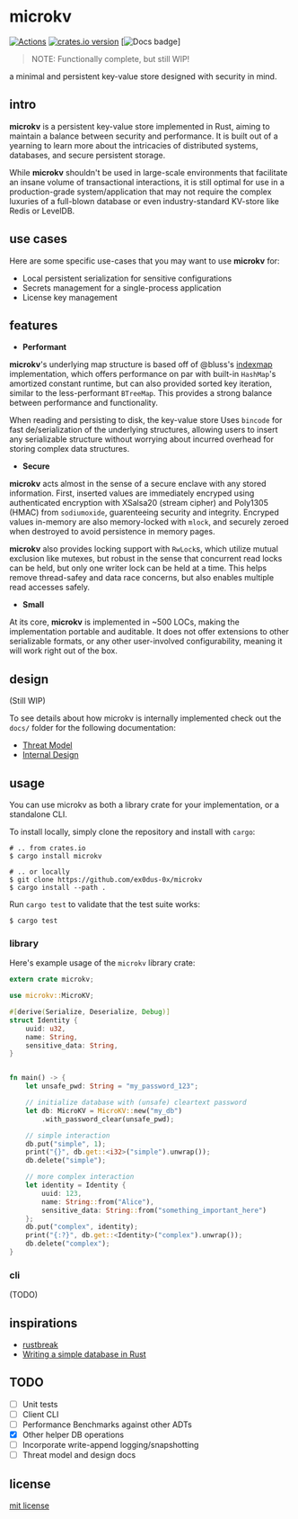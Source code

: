 # microkv

[![Actions][actions-badge]][actions-url]
[![crates.io version][crates-microkv-badge]][crates-microkv]
[![Docs badge]]

[actions-badge]: https://github.com/ex0dus-0x/microkv/workflows/CI/badge.svg?branch=master
[actions-url]: https://github.com/ex0dus-0x/microkv/actions
[crates-microkv-badge]: https://img.shields.io/crates/v/microkv.svg
[crates-microkv]: https://crates.io/crates/microkv
[Docs badge]: https://docs.rs/microkv/badge.svg

> NOTE: Functionally complete, but still WIP!

a minimal and persistent key-value store designed with security in mind.

## intro

__microkv__ is a persistent key-value store implemented in Rust, aiming to maintain a balance between security and performance. It is built out of a yearning to learn more about the intricacies of distributed systems, databases, and secure persistent storage.

While __microkv__ shouldn't be used in large-scale environments that facilitate an insane volume of transactional interactions,
it is still optimal for use in a production-grade system/application that may not require the complex luxuries of a
full-blown database or even industry-standard KV-store like Redis or LevelDB.

## use cases

Here are some specific use-cases that you may want to use __microkv__ for:

* Local persistent serialization for sensitive configurations
* Secrets management for a single-process application
* License key management

## features

* __Performant__

__microkv__'s underlying map structure is based off of @bluss's [indexmap](https://github.com/bluss/indexmap) implementation, which offers performance on par with built-in `HashMap`'s amortized constant runtime, but can also provided sorted key iteration, similar to the less-performant `BTreeMap`. This provides a strong balance between performance and functionality.

When reading and persisting to disk, the key-value store Uses `bincode` for fast de/serialization of the underlying structures, allowing users to insert any serializable structure without worrying about incurred overhead for storing complex data structures.

* __Secure__

__microkv__ acts almost in the sense of a secure enclave with any stored information. First, inserted values are immediately encryped using authenticated encryption with XSalsa20 (stream cipher) and Poly1305 (HMAC) from `sodiumoxide`, guarenteeing security and integrity. Encryped values in-memory are also memory-locked with `mlock`, and securely zeroed when destroyed to avoid persistence in memory pages.

__microkv__ also provides locking support with `RwLock`s, which utilize mutual exclusion like mutexes, but robust in the sense that concurrent read locks can be held, but only one writer lock can be held at a time. This helps remove thread-safey and data race concerns, but also enables multiple read accesses safely.

* __Small__

At its core, __microkv__ is implemented in ~500 LOCs, making the implementation portable and auditable. It does not offer extensions to other serializable formats, or any other user-involved configurability, meaning it will work right out of the box.

## design

(Still WIP)

To see details about how microkv is internally implemented check out the `docs/` folder for the following documentation:

* [Threat Model](https://github.com/ex0dus-0x/microkv/blob/master/docs/threat_model.md)
* [Internal Design](https://github.com/ex0dus-0x/microkv/blob/master/docs/internal_design.md)


## usage

You can use microkv as both a library crate for your implementation, or a standalone CLI.

To install locally, simply clone the repository and install with `cargo`:

```
# .. from crates.io
$ cargo install microkv

# .. or locally
$ git clone https://github.com/ex0dus-0x/microkv
$ cargo install --path .
```

Run `cargo test` to validate that the test suite works:

```
$ cargo test
```

### library

Here's example usage of the `microkv` library crate:

```rust
extern crate microkv;

use microkv::MicroKV;

#[derive(Serialize, Deserialize, Debug)]
struct Identity {
    uuid: u32,
    name: String,
    sensitive_data: String,
}


fn main() -> {
    let unsafe_pwd: String = "my_password_123";

    // initialize database with (unsafe) cleartext password
    let db: MicroKV = MicroKV::new("my_db")
        .with_password_clear(unsafe_pwd);

    // simple interaction
    db.put("simple", 1);
    print("{}", db.get::<i32>("simple").unwrap());
    db.delete("simple");

    // more complex interaction
    let identity = Identity {
        uuid: 123,
        name: String::from("Alice"),
        sensitive_data: String::from("something_important_here")
    };
    db.put("complex", identity);
    print("{:?}", db.get::<Identity>("complex").unwrap());
    db.delete("complex");
}
```

### cli

(TODO)

## inspirations

* [rustbreak](https://github.com/TheNeikos/rustbreak)
* [Writing a simple database in Rust](https://nikhilism.com/post/2016/writing-simple-database-in-rust-part-1/)

## TODO

* [ ] Unit tests
* [ ] Client CLI
* [ ] Performance Benchmarks against other ADTs
* [x] Other helper DB operations
* [ ] Incorporate write-append logging/snapshotting
* [ ] Threat model and design docs

## license

[mit license](https://codemuch.tech/license.txt)
